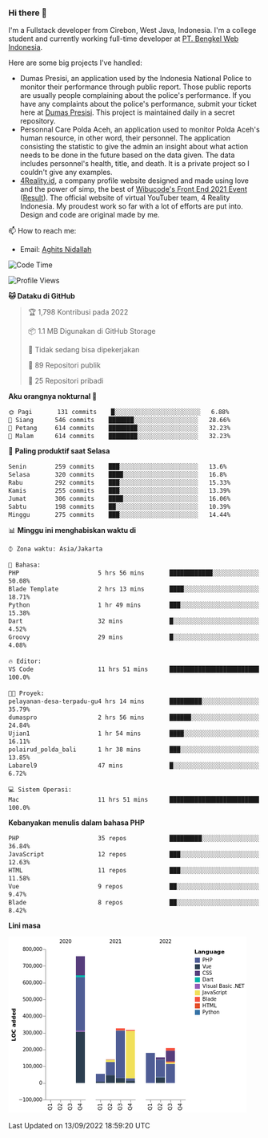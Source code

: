 ### Hi there 👋
I'm a Fullstack developer from Cirebon, West Java, Indonesia. I'm a college student and currently working full-time developer at [PT. Bengkel Web Indonesia](https://github.com/PT-Bengkel-Web-Indonesia).

Here are some big projects I've handled:
- Dumas Presisi, an application used by the Indonesia National Police to monitor their performance through public report. Those public reports are usually people complaining about the police's performance. If you have any complaints about the police's performance, submit your ticket here at [Dumas Presisi](https://dumaspresisi.polri.go.id/dumaspro). This project is maintained daily in a secret repository.
- Personnal Care Polda Aceh, an application used to monitor Polda Aceh's human resource, in other word, their personnel. The application consisting the statistic to give the admin an insight about what action needs to be done in the future based on the data given. The data includes personnel's health, title, and death. It is a private project so I couldn't give any examples.
- [4Reality.id](https://4reality.id), a company profile website designed and made using love and the power of simp, the best of [Wibucode's Front End 2021 Event](https://github.com/wibucode02/submision-event-frontend-2021) ([Result](https://github.com/wibucode02/top-5-pemenang-event-front-end-wibucode-2021)). The official website of virtual YouTuber team, 4 Reality Indonesia. My proudest work so far with a lot of efforts are put into. Design and code are original made by me.

📫 How to reach me:
- Email: [Aghits Nidallah](mailto:yourlovelydev@gmail.com)

<!--START_SECTION:waka-->
![Code Time](http://img.shields.io/badge/Code%20Time-1%2C680%20hrs%2034%20mins-blue)

![Profile Views](http://img.shields.io/badge/Profil%20dilihat-5-blue)

**🐱 Dataku di GitHub** 

> 🏆 1,798 Kontribusi pada 2022
 > 
> 📦 1.1 MB Digunakan di GitHub Storage 
 > 
> 🚫 Tidak sedang bisa dipekerjakan
 > 
> 📜 89 Repositori publik 
 > 
> 🔑 25 Repositori pribadi  
 > 
**Aku orangnya nokturnal 🦉** 

```text
🌞 Pagi       131 commits    █░░░░░░░░░░░░░░░░░░░░░░░░   6.88% 
🌆 Siang      546 commits    ███████░░░░░░░░░░░░░░░░░░   28.66% 
🌃 Petang     614 commits    ████████░░░░░░░░░░░░░░░░░   32.23% 
🌙 Malam      614 commits    ████████░░░░░░░░░░░░░░░░░   32.23%

```
📅 **Paling produktif saat Selasa** 

```text
Senin        259 commits    ███░░░░░░░░░░░░░░░░░░░░░░   13.6% 
Selasa       320 commits    ████░░░░░░░░░░░░░░░░░░░░░   16.8% 
Rabu         292 commits    ███░░░░░░░░░░░░░░░░░░░░░░   15.33% 
Kamis        255 commits    ███░░░░░░░░░░░░░░░░░░░░░░   13.39% 
Jumat        306 commits    ████░░░░░░░░░░░░░░░░░░░░░   16.06% 
Sabtu        198 commits    ██░░░░░░░░░░░░░░░░░░░░░░░   10.39% 
Minggu       275 commits    ███░░░░░░░░░░░░░░░░░░░░░░   14.44%

```


📊 **Minggu ini menghabiskan waktu di** 

```text
⌚︎ Zona waktu: Asia/Jakarta

💬 Bahasa: 
PHP                      5 hrs 56 mins       ████████████░░░░░░░░░░░░░   50.08% 
Blade Template           2 hrs 13 mins       ████░░░░░░░░░░░░░░░░░░░░░   18.71% 
Python                   1 hr 49 mins        ███░░░░░░░░░░░░░░░░░░░░░░   15.38% 
Dart                     32 mins             █░░░░░░░░░░░░░░░░░░░░░░░░   4.52% 
Groovy                   29 mins             █░░░░░░░░░░░░░░░░░░░░░░░░   4.08%

🔥 Editor: 
VS Code                  11 hrs 51 mins      █████████████████████████   100.0%

🐱‍💻 Proyek: 
pelayanan-desa-terpadu-gu4 hrs 14 mins       █████████░░░░░░░░░░░░░░░░   35.79% 
dumaspro                 2 hrs 56 mins       ██████░░░░░░░░░░░░░░░░░░░   24.84% 
Ujian1                   1 hr 54 mins        ████░░░░░░░░░░░░░░░░░░░░░   16.11% 
polairud_polda_bali      1 hr 38 mins        ███░░░░░░░░░░░░░░░░░░░░░░   13.85% 
Labarel9                 47 mins             █░░░░░░░░░░░░░░░░░░░░░░░░   6.72%

💻 Sistem Operasi: 
Mac                      11 hrs 51 mins      █████████████████████████   100.0%

```

**Kebanyakan menulis dalam bahasa PHP** 

```text
PHP                      35 repos            █████████░░░░░░░░░░░░░░░░   36.84% 
JavaScript               12 repos            ███░░░░░░░░░░░░░░░░░░░░░░   12.63% 
HTML                     11 repos            ███░░░░░░░░░░░░░░░░░░░░░░   11.58% 
Vue                      9 repos             ██░░░░░░░░░░░░░░░░░░░░░░░   9.47% 
Blade                    8 repos             ██░░░░░░░░░░░░░░░░░░░░░░░   8.42%

```


**Lini masa**

![Chart not found](https://raw.githubusercontent.com/NikarashiHatsu/NikarashiHatsu/master/charts/bar_graph.png) 


 Last Updated on 13/09/2022 18:59:20 UTC
<!--END_SECTION:waka-->
